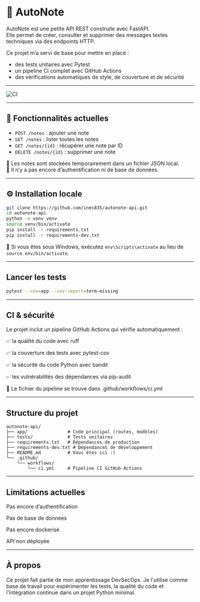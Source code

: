 # 📝 AutoNote

AutoNote est une petite API REST construite avec FastAPI.  
Elle permet de créer, consulter et supprimer des messages textes techniques via des endpoints HTTP.

Ce projet m’a servi de base pour mettre en place :
- des tests unitaires avec Pytest
- un pipeline CI complet avec GitHub Actions
- des vérifications automatiques de style, de couverture et de sécurité 
---

![CI](https://github.com/ines835/autonote-api/actions/workflows/ci.yml/badge.svg)

---

## 🚀 Fonctionnalités actuelles

- `POST /notes` : ajouter une note
- `GET /notes` : lister toutes les notes
- `GET /notes/{id}` : récupérer une note par ID
- `DELETE /notes/{id}` : supprimer une note

📌 Les notes sont stockées temporairement dans un fichier JSON local.  
📌 Il n’y a pas encore d’authentification ni de base de données.

---

## ⚙️ Installation locale

```bash
git clone https://github.com/ines835/autonote-api.git
cd autonote-api
python -m venv venv
source venv/bin/activate
pip install -r requirements.txt
pip install -r requirements-dev.txt
```

📌 Si vous êtes sous Windows, exécutez `env\Scripts\activate` au lieu de `source env/bin/activate`.

---

##  Lancer les tests

```bash
pytest --cov=app --cov-report=term-missing
```

---

## CI & sécurité

Le projet inclut un pipeline GitHub Actions qui vérifie automatiquement :

✅ la qualité du code avec ruff

✅ la couverture des tests avec pytest-cov

✅ la sécurité du code Python avec bandit

✅ les vulnérabilités des dépendances via pip-audit

📁 Le fichier du pipeline se trouve dans .github/workflows/ci.yml

---

## Structure du projet

```text
autonote-api/
├── app/               # Code principal (routes, modèles)
├── tests/             # Tests unitaires
├── requirements.txt   # Dépendances de production
├── requirements-dev.txt # Dépendances de développement
├── README.md          # Vous êtes ici :)
└── .github/
    └── workflows/
        └── ci.yml     # Pipeline CI GitHub Actions
```
--- 

## Limitations actuelles

Pas encore d’authentification

Pas de base de données

Pas encore dockerisé

API non déployée

--- 

## À propos

Ce projet fait partie de mon apprentissage DevSecOps.
Je l'utilise comme base de travail pour expérimenter les tests, la qualité du code et l'intégration continue dans un projet Python minimal.
